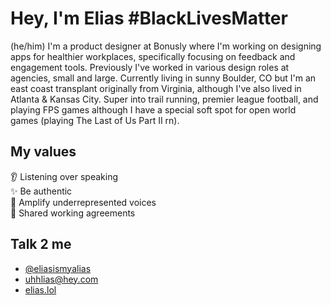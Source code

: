 # Hey, I'm Elias #BlackLivesMatter
(he/him) I'm a product designer at Bonusly where I'm working on designing apps for healthier workplaces, specifically focusing on feedback and engagement tools. Previously I've worked in various design roles at agencies, small and large. Currently living in sunny Boulder, CO but I'm an east coast transplant originally from Virginia, although I've also lived in Atlanta & Kansas City. Super into trail running, premier league football, and playing FPS games although I have a special soft spot for open world games (playing The Last of Us Part II  rn).

## My values
👂 Listening over speaking <br>
✨ Be authentic <br>
🚀 Amplify underrepresented voices <br>
🔗 Shared working agreements

## Talk 2 me
* [@eliasismyalias](https://twitter.com/eliasismyalias)
* [uhhlias@hey.com](mailto:uhhlias@hey.com)
* [elias.lol](https://www.eliasjulian.pizza/)

